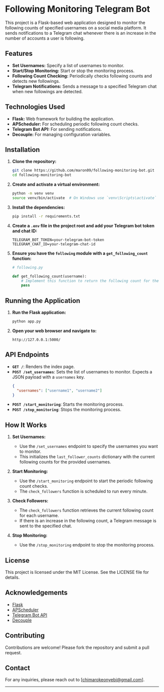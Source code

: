 # Following Monitoring Telegram Bot

This project is a Flask-based web application designed to monitor the following counts of specified usernames on a social media platform. It sends notifications to a Telegram chat whenever there is an increase in the number of accounts a user is following.

## Features

- **Set Usernames:** Specify a list of usernames to monitor.
- **Start/Stop Monitoring:** Start or stop the monitoring process.
- **Following Count Checking:** Periodically checks following counts and detects new followings.
- **Telegram Notifications:** Sends a message to a specified Telegram chat when new followings are detected.

## Technologies Used

- **Flask:** Web framework for building the application.
- **APScheduler:** For scheduling periodic following count checks.
- **Telegram Bot API:** For sending notifications.
- **Decouple:** For managing configuration variables.

## Installation

1. **Clone the repository:**
   ```bash
   git clone https://github.com/maron09/following-monitoring-bot.git
   cd following-monitoring-bot
   ```

2. **Create and activate a virtual environment:**
   ```bash
   python -m venv venv
   source venv/bin/activate  # On Windows use `venv\Scripts\activate`
   ```

3. **Install the dependencies:**
   ```bash
   pip install -r requirements.txt
   ```

4. **Create a `.env` file in the project root and add your Telegram bot token and chat ID:**
   ```
   TELEGRAM_BOT_TOKEN=your-telegram-bot-token
   TELEGRAM_CHAT_ID=your-telegram-chat-id
   ```

5. **Ensure you have the `following` module with a `get_following_count` function:**
   ```python
   # following.py

   def get_following_count(username):
       # Implement this function to return the following count for the given username
       pass
   ```

## Running the Application

1. **Run the Flask application:**
   ```bash
   python app.py
   ```

2. **Open your web browser and navigate to:**
   ```
   http://127.0.0.1:5000/
   ```

## API Endpoints

- **`GET /`**: Renders the index page.
- **`POST /set_usernames`**: Sets the list of usernames to monitor. Expects a JSON payload with a `usernames` key.
  ```json
  {
    "usernames": ["username1", "username2"]
  }
  ```
- **`POST /start_monitoring`**: Starts the monitoring process.
- **`POST /stop_monitoring`**: Stops the monitoring process.

## How It Works

1. **Set Usernames:**
   - Use the `/set_usernames` endpoint to specify the usernames you want to monitor.
   - This initializes the `last_follower_counts` dictionary with the current following counts for the provided usernames.

2. **Start Monitoring:**
   - Use the `/start_monitoring` endpoint to start the periodic following count checks.
   - The `check_followers` function is scheduled to run every minute.

3. **Check Followers:**
   - The `check_followers` function retrieves the current following count for each username.
   - If there is an increase in the following count, a Telegram message is sent to the specified chat.

4. **Stop Monitoring:**
   - Use the `/stop_monitoring` endpoint to stop the monitoring process.

## License

This project is licensed under the MIT License. See the LICENSE file for details.

## Acknowledgements

- [Flask](https://flask.palletsprojects.com/)
- [APScheduler](https://apscheduler.readthedocs.io/)
- [Telegram Bot API](https://core.telegram.org/bots/api)
- [Decouple](https://pypi.org/project/python-decouple/)

## Contributing

Contributions are welcome! Please fork the repository and submit a pull request.

## Contact

For any inquiries, please reach out to [chimarokeonyebi@gmail.com].

---

